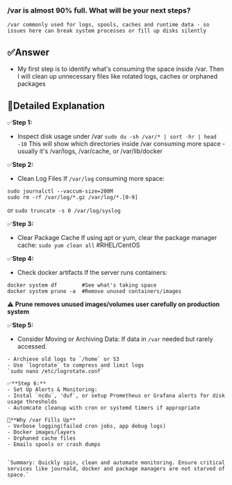 ### /var is almost 90% full. What will be your next steps?
`/var commonly used for logs, spools, caches and runtime data - so issues here can break system processes or fill up disks silently`

## ✅**Answer**
- My first step is to identify what's consuming the space inside /var. Then I will clean    up unnecessary files like rotated logs, caches or orphaned packages </br>

## 📘**Detailed Explanation**
✅**Step 1:**
- Inspect disk usage under /var
`sudo du -sh /var/* | sort -hr | head -10`
This will show which directories inside /var consuming more space - usually it's /var/logs, /var/cache, or /var/lib/docker </br>

✅**Step 2:**
- Clean Log Files
If `/var/log` consuming more space:
```
sudo journalctl --vaccum-size=200M
sudo rm -rf /var/log/*.gz /var/log/*.[0-9]
```
or
`sudo truncate -s 0 /var/log/syslog`

✅**Step 3:**
- Clear Package Cache
If using apt or yum, clear the package manager cache:
`sudo yum clean all` #RHEL/CentOS

✅**Step 4:**
- Check docker artifacts
If the server runs containers:
```
docker system df        #See what's taking space
docker system prune -a  #Remove unused containers/images
```
⚠️ **Prune removes unused images/volumes user carefully on production system** </br>

✅**Step 5:**
- Consider Moving or Archiving Data:
If data in `/var` needed but rarely accessed.
```
- Archieve old logs to `/home` or S3
- Use `logrotate` to compress and limit logs
`sudo nano /etc/logrotate.conf`

✅**Step 6:**
- Set Up Alerts & Monitoring:
- Instal `ncdu`, 'duf`, or setup Prometheus or Grafana alerts for disk usage thresholds
- Automcate cleanup with cron or systemd timers if appropriate

🧠**Why /var Fills Up**
- Verbose logging(failed cron jobs, app debug logs)
- Docker images/layers
- Orphaned cache files
- Emails spools or crash dumps 


`Summary: Quickly spin, clean and automate monitoring. Ensure critical services like journald, docker and package managers are not starved of space.`
